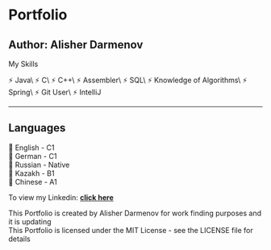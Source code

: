# Portfolio
## Author: Alisher Darmenov
My Skills
  <br>
</h2>
⚡️ Java\
⚡️ C\
⚡️ C++\
⚡️ Assembler\
⚡️ SQL\
⚡️ Knowledge of Algorithms\
⚡️ Spring\
⚡️ Git User\
⚡️ IntelliJ

---
<h2 align="left">
Languages
  <br>
</h2>

🎱 English - C1\
🎱 German - C1\
🎱 Russian - Native\
🎱 Kazakh - B1\
🎱 Chinese - A1

To view my Linkedin: **[click here](https://www.linkedin.com/in/alisher-darmenov-9b554520a/)**

<h10 align="left">
  This Portfolio is created by Alisher Darmenov for work finding purposes and it is updating 
  <br>
  This Portfolio is licensed under the MIT License - see the LICENSE file for details
  <br>
</h10>

